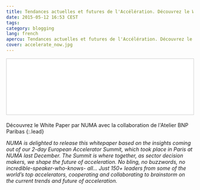 ```yaml
---
title: Tendances actuelles et futures de l'Accélération. Découvrez le White Paper par NUMA avec la collaboration de l'Atelier BNP Paribas
date: 2015-05-12 16:53 CEST
tags:
category: blogging
lang: french
apercu: Tendances actuelles et futures de l'Accélération. Découvrez le White Paper par NUMA avec la collaboration de l'Atelier BNP Paribas
cover: accelerate_now.jpg
---
```


<div class="fluid second slideshare">
	<div class="mask">
		<iframe src="//fr.slideshare.net/slideshow/embed_code/key/siJejli7OGYth8" width="100%" height="auto" frameborder="0" marginwidth="0" marginheight="0" scrolling="no" style="border:1px solid #CCC; border-width:1px; margin-bottom:5px; max-width: 100%;" allowfullscreen> </iframe>
	</div>
</div>

Découvrez le White Paper par NUMA avec la collaboration de l'Atelier BNP Paribas
{:.lead}

*NUMA is delighted to release this whitepaper based on the insights coming out of our 2-day European Accelerator Summit, which took place in Paris at NUMA last December. The Summit is where together, as sector decision makers, we shape the future of acceleration. No bling, no buzzwords, no incredible-speaker-who-knows- all... Just 150+ leaders from some of the world’s top accelerators, cooperating and collaborating to brainstorm on the current trends and future of acceleration.*